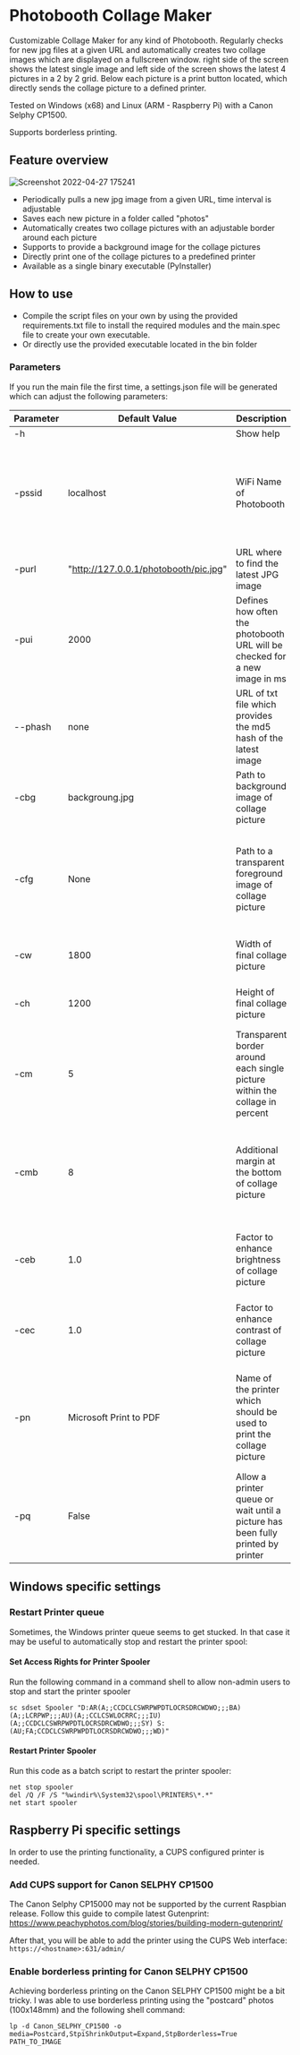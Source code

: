 # Photobooth Collage Maker

Customizable Collage Maker for any kind of Photobooth.
Regularly checks for new jpg files at a given URL and automatically creates two collage images which are displayed on a fullscreen window. right side of the screen shows the latest single image and left side of the screen shows the latest 4 pictures in a 2 by 2 grid.
Below each picture is a print button located, which directly sends the collage picture to a defined printer.

Tested on Windows (x68) and Linux (ARM - Raspberry Pi) with a Canon Selphy CP1500.

Supports borderless printing.

## Feature overview
![Screenshot 2022-04-27 175241](https://github.com/smash14/PhotoboothDisplay/assets/36343912/29ccfbbd-1c99-4518-b420-c056f1103d71)


- Periodically pulls a new jpg image from a given URL, time interval is adjustable
- Saves each new picture in a folder called "photos"
- Automatically creates two collage pictures with an adjustable border around each picture
- Supports to provide a background image for the collage pictures
- Directly print one of the collage pictures to a predefined printer
- Available as a single binary executable (PyInstaller)


## How to use
- Compile the script files on your own by using the provided requirements.txt file to install the required modules and the main.spec file to create your own executable.
- Or directly use the provided executable located in the bin folder

### Parameters
If you run the main file the first time, a settings.json file will be generated which can adjust the following parameters:

| Parameter | Default Value                         | Description                                                                     | Note                                                                                   |
|-----------|---------------------------------------|---------------------------------------------------------------------------------|----------------------------------------------------------------------------------------|
| -h        |                                       | Show help                                                                       |                                                                                        |
| -pssid    | localhost                             | WiFi Name of Photobooth                                                         | Initial connection to WiFi Network must be done using Windows to store Passcode        |
| -purl     | "http://127.0.0.1/photobooth/pic.jpg" | URL where to find the latest JPG image                                          |                                                                                        |
| -pui      | 2000                                  | Defines how often the photobooth URL will be checked for a new image in ms      |                                                                                        |
| --phash   | none                                  | URL of txt file which provides the md5 hash of the latest image                 |                                                                                        |
| -cbg      | backgroung.jpg                        | Path to background image of collage picture                                     | Should match with parameter "width" and "height"                                       |
| -cfg      | None                                  | Path to a transparent foreground image of collage picture                       | Should match with parameter "width" and "height", could be used as transparent overlay |
| -cw       | 1800                                  | Width of final collage picture                                                  | should match printer paper                                                             |
| -ch       | 1200                                  | Height of final collage picture                                                 | should match printer paper                                                             |
| -cm       | 5                                     | Transparent border around each single picture within the collage in percent     |                                                                                        |
| -cmb      | 8                                     | Additional margin at the bottom of collage picture                              | Use this if you have for example a background image with additional text at the bottom |
| -ceb      | 1.0                                   | Factor to enhance brightness of collage picture                                 | Only affects collage picture, not the original one                                     |
| -cec      | 1.0                                   | Factor to enhance contrast of collage picture                                   | Only affects collage picture, not the original one                                     |
| -pn       | Microsoft Print to PDF                | Name of the printer which should be used to print the collage picture           | Use parameter -pl to receive a list of all available printers and their names          |
| -pq       | False                                 | Allow a printer queue or wait until a picture has been fully printed by printer |                                                                                        |

## Windows specific settings

### Restart Printer queue
Sometimes, the Windows printer queue seems to get stucked. In that case it may be useful to automatically stop and restart the printer spool:

#### Set Access Rights for Printer Spooler
Run the following command in a command shell to allow non-admin users to stop and start the printer spooler
```
sc sdset Spooler "D:AR(A;;CCDCLCSWRPWPDTLOCRSDRCWDWO;;;BA) (A;;LCRPWP;;;AU)(A;;CCLCSWLOCRRC;;;IU)(A;;CCDCLCSWRPWPDTLOCRSDRCWDWO;;;SY) S:(AU;FA;CCDCLCSWRPWPDTLOCRSDRCWDWO;;;WD)"
```

#### Restart Printer Spooler
Run this code as a batch script to restart the printer spooler:
```
net stop spooler
del /Q /F /S "%windir%\System32\spool\PRINTERS\*.*"
net start spooler
```

## Raspberry Pi specific settings

In order to use the printing functionality, a CUPS configured printer is needed.

### Add CUPS support for Canon SELPHY CP1500
The Canon Selphy CP15000 may not be supported by the current Raspbian release. Follow this guide to compile latest Gutenprint:
https://www.peachyphotos.com/blog/stories/building-modern-gutenprint/

After that, you will be able to add the printer using the CUPS Web interface: ```https://<hostname>:631/admin/```

### Enable borderless printing for Canon SELPHY CP1500
Achieving borderless printing on the Canon SELPHY CP1500 might be a bit tricky. I was able to use borderless printing using the "postcard" photos (100x148mm) and the following shell command:
```
lp -d Canon_SELPHY_CP1500 -o media=Postcard,StpiShrinkOutput=Expand,StpBorderless=True PATH_TO_IMAGE
```